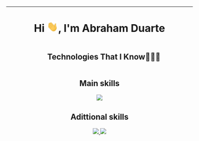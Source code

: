 <!--- snake -->
<hr>
<h1 align="center">Hi <img src="https://raw.githubusercontent.com/ABSphreak/ABSphreak/master/gifs/Hi.gif" width="30px">, I'm Abraham Duarte </h1>
<div id="user-content-toc">
  <ul align="center">
    <summary><h2 style="display: inline-block">Technologies That I Know👨🏻‍💻</h2></summary>
  </ul>
</div>
<!--tech stack icons-->
<div align="center">
  <p>
    <h2>
      Main skills
    </h2>
    <a href="https://skillicons.dev">
      <img src="https://skillicons.dev/icons?i=postgres,prisma,github,html,tailwind,npm,pnpm,js,ts,next,nest,angular" />
    </a>
  </p>
  <p>
    <h2>
      Adittional skills
    </h2>
    <p>
      <a href="https://skillicons.dev">
        <img src="https://skillicons.dev/icons?i=git,aws,docker,mysql,supabase,wordpress,bitbucket,css,bootstrap,notion,vue,react/>
      </a>
      <a href="https://skillicons.dev">
        <img src="https://skillicons.dev/icons?i=linux,debian,md,py,django,fastapi,nodejs,postman,vscode,php,laravel,dart,flutter"/>
      </a>
    </p>
  </p>
</div>
